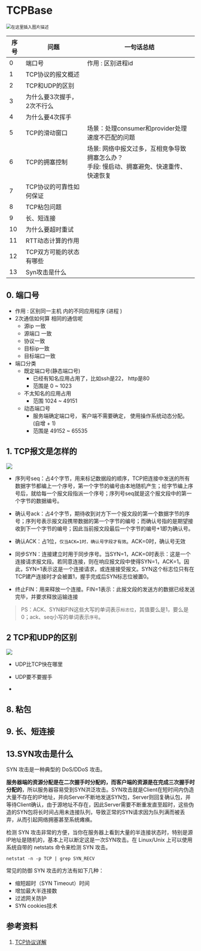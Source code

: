 # TCPBase



<img src="https://img-blog.csdnimg.cn/20200314211133115.png?x-oss-process=image/watermark,type_ZmFuZ3poZW5naGVpdGk,shadow_10,text_aHR0cHM6Ly9ibG9nLmNzZG4ubmV0L3dlaXhpbl8zNzc1MDkwMQ==,size_16,color_FFFFFF,t_70" alt="在这里插入图片描述" style="zoom: 80%;" />

| 序号 | 问题        | 一句话总结 |
| ---- | -------------------------- | --- |
| 0 | 端口号 | 作用 : 区别进程id |
| 1    | TCP协议的报文概述          ||
| 2    | TCP和UDP的区别     ||
| 3 | 为什么要3次握手，2次不行么 |                                                              |
| 4 | 为什么要4次挥手 ||
| 5    | TCP的滑动窗口             | 场景：处理consumer和provider处理速度不匹配的问题             |
| 6    | TCP的拥塞控制              |场景: 网络中报文过多，互相竞争导致拥塞怎么办？<br>手段: 慢启动、拥塞避免、快速重传、快速恢复|
| 7    | TCP协议的可靠性如何保证 ||
| 8    | TCP粘包问题                ||
| 9    | 长、短连接                 ||
| 10 | 为什么要超时重试 ||
| 11 | RTT动态计算的作用 ||
| 12 | TCP双方可能的状态有哪些 |                                                              |
| 13 | Syn攻击是什么 |                                                              |





## 0. 端口号

- 作用 : 区别同一主机 内的不同应用程序 (进程 )
- 2次通信如何算 相同的通信呢
  - 源ip 一致
  - 源端口 一致
  - 协议一致 
  - 目标ip一致
  - 目标端口一致
- 端口分类
  - 既定端口号(静态端口号) 
    - 已经有知名应用占用了，比如ssh是22， http是80
    - 范围是 0 ~ 1023
  - 不太知名的应用占用
    - 范围 1024 ~ 49151
  - 动态端口号
    - 服务端确定端口号， 客户端不需要确定， 使用操作系统动态分配。(自增 + 1)
    - 范围是 49152 ~ 65535



## 1. TCP报文是怎样的  
![](https://p1-juejin.byteimg.com/tos-cn-i-k3u1fbpfcp/340bfe6be9094116b12ea3f1ed8f0a5c~tplv-k3u1fbpfcp-watermark.image)
-  序列号seq：占4个字节，用来标记数据段的顺序，TCP把连接中发送的所有数据字节都编上一个序号，第一个字节的编号由本地随机产生；给字节编上序号后，就给每一个报文段指派一个序号；序列号seq就是这个报文段中的第一个字节的数据编号。

- 确认号ack：占4个字节，期待收到对方下一个报文段的第一个数据字节的序号；序列号表示报文段携带数据的第一个字节的编号；而确认号指的是期望接收到下一个字节的编号；因此当前报文段最后一个字节的编号+1即为确认号。

- 确认ACK：占1位，`仅当ACK=1时，确认号字段才有效`。ACK=0时，确认号无效

- 同步SYN：连接建立时用于同步序号。当SYN=1，ACK=0时表示：这是一个连接请求报文段。若同意连接，则在响应报文段中使得SYN=1，ACK=1。因此，SYN=1表示这是一个连接请求，或连接接受报文。SYN这个标志位只有在TCP建产连接时才会被置1，握手完成后SYN标志位被置0。

- 终止FIN：用来释放一个连接。FIN=1表示：此报文段的发送方的数据已经发送完毕，并要求释放运输连接

> PS：ACK、SYN和FIN这些大写的单词表示`标志位`，其值要么是1，要么是0；ack、seq小写的单词表示`序号`。




## 2 TCP和UDP的区别  

![](https://p3-juejin.byteimg.com/tos-cn-i-k3u1fbpfcp/e72ce7f07a3a483087cbab160743699e~tplv-k3u1fbpfcp-watermark.image)   

- UDP比TCP快在哪里
 - UDP要不要握手





- 






## 8. 粘包

## 9. 长、短连接



## 13.SYN攻击是什么

SYN 攻击是一种典型的 DoS/DDoS 攻击。

**服务器端的资源分配是在二次握手时分配的，而客户端的资源是在完成三次握手时分配的**，所以服务器容易受到SYN洪泛攻击。SYN攻击就是Client在短时间内伪造大量不存在的IP地址，并向Server不断地发送SYN包，Server则回复确认包，并等待Client确认，由于源地址不存在，因此Server需要不断重发直至超时，这些伪造的SYN包将长时间占用未连接队列，导致正常的SYN请求因为队列满而被丢弃，从而引起网络拥塞甚至系统瘫痪。

检测 SYN 攻击非常的方便，当你在服务器上看到大量的半连接状态时，特别是源IP地址是随机的，基本上可以断定这是一次SYN攻击。在 Linux/Unix 上可以使用系统自带的 netstats 命令来检测 SYN 攻击。

```
netstat -n -p TCP | grep SYN_RECV
```

常见的防御 SYN 攻击的方法有如下几种：

- 缩短超时（SYN Timeout）时间
- 增加最大半连接数
- 过滤网关防护
- SYN cookies技术



## 参考资料

1. [TCP协议详解](https://juejin.cn/post/6844903685563105293)